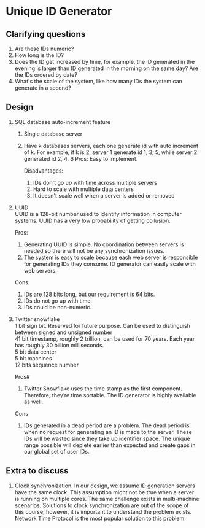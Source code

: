 # Unique ID Generator
## Clarifying questions
1. Are these IDs numeric?
2. How long is the ID?
3. Does the ID get increased by time, for example, the ID generated in the evening is larger than ID generated in the morning on the same day?  Are the IDs ordered by date?  
4. What's the scale of the system, like how many IDs the system can generate in a second?
## Design
1. SQL database auto-increment feature
   1. Single database server
   1. Have k databases servers, each one generate id with auto increment of k. For example, if k is 2, server 1 generate id 1, 3, 5, while server 2 generated id 2, 4, 6
      Pros:
      Easy to implement.
      
      Disadvantages:
      1. IDs don't go up with time across multiple servers
      2. Hard to scale with multiple data centers
      3. It doesn't scale well when a server is added or removed
  
1. UUID  
   UUID is a 128-bit number used to identify information in computer systems. UUID has a very low probability of getting collusion.
   
   Pros:
   1. Generating UUID is simple. No coordination between servers is needed so there will not be any synchronization issues.
   1. The system is easy to scale because each web server is responsible for generating IDs they consume. ID generator can easily scale with web servers.

   Cons: 
   1. IDs are 128 bits long, but our requirement is 64 bits.  
   1. IDs do not go up with time.
   1. IDs could be non-numeric.
      
1. Twitter snowflake  
   1 bit sign bit. Reserved for future purpose. Can be used to distinguish between signed and unsigned number  
   41 bit timestamp, roughly 2 trillion, can be used for 70 years. Each year has roughly 30 billion milliseconds.  
   5 bit data center  
   5 bit machines  
   12 bits sequence number

   Pros#
   1. Twitter Snowflake uses the time stamp as the first component. Therefore, they’re time sortable. The ID generator is highly available as well.

   Cons
   1. IDs generated in a dead period are a problem. The dead period is when no request for generating an ID is made to the server. These IDs will be wasted since they take up identifier space. The unique range possible will deplete earlier than expected and create gaps in our global set of user IDs.
      
## Extra to discuss
1. Clock synchronization.
   In our design, we assume ID generation servers have the same clock. This assumption might not be true when a server is running on multiple cores. The same challenge exists in multi-machine scenarios. Solutions to clock synchronization are out of the scope of this course; however, it is important to understand the problem exists. Network Time Protocol is the most popular solution to this problem.
